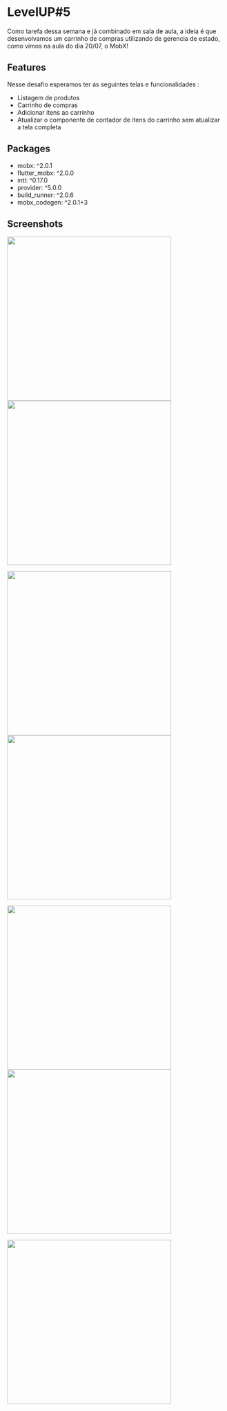 # LevelUP#5

Como tarefa dessa semana e já combinado em sala de aula, a ideia é que desenvolvamos um carrinho de compras 
utilizando de gerencia de estado, como vimos na aula do dia 20/07, o MobX!

## Features

Nesse desafio esperamos ter as seguintes telas e funcionalidades :

- Listagem de produtos
- Carrinho de compras
- Adicionar itens ao carrinho
- Atualizar o componente de contador de itens do carrinho sem atualizar a tela completa

## Packages 
  
- mobx: ^2.0.1
- flutter_mobx: ^2.0.0
- intl: ^0.17.0
- provider: ^5.0.0
- build_runner: ^2.0.6
- mobx_codegen: ^2.0.1+3

## Screenshots
 
<p float="left">
  <img src="screenshots/screenshots-1.png" width="380" />
  <img src="screenshots/screenshots-2.png" width="380" /> 
</p>
<p float="left">
  <img src="screenshots/screenshots-3.png" width="380" />
  <img src="screenshots/screenshots-4.png" width="380" /> 
</p>
<p float="left">
  <img src="screenshots/screenshots-5.png" width="380" />
  <img src="screenshots/screenshots-6.png" width="380" /> 
</p>
<p float="left">
  <img src="screenshots/screenshots-7.png" width="380" />
</p>
